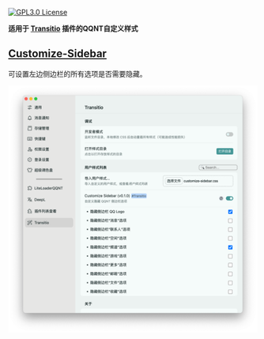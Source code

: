 [![GPL3.0 License](https://img.shields.io/badge/license-GPL3.0-blue.svg?style=flat)](https://opensource.org/license/GPL-3.0)

**适用于 [Transitio](https://github.com/PRO-2684/transitio) 插件的QQNT自定义样式**

## [Customize-Sidebar](./customize-sidebar.css)

可设置左边侧边栏的所有选项是否需要隐藏。

![sidebar-management](./images/Customize-Sidebar.png)
